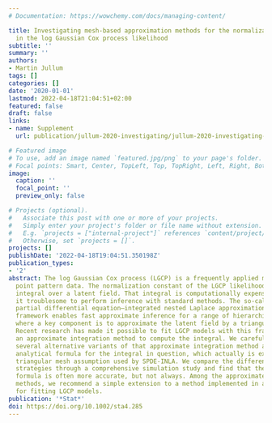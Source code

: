 ```yaml
---
# Documentation: https://wowchemy.com/docs/managing-content/

title: Investigating mesh-based approximation methods for the normalization constant
  in the log Gaussian Cox process likelihood
subtitle: ''
summary: ''
authors:
- Martin Jullum
tags: []
categories: []
date: '2020-01-01'
lastmod: 2022-04-18T21:04:51+02:00
featured: false
draft: false
links:
- name: Supplement
  url: publication/jullum-2020-investigating/jullum-2020-investigating-supplement.pdf

# Featured image
# To use, add an image named `featured.jpg/png` to your page's folder.
# Focal points: Smart, Center, TopLeft, Top, TopRight, Left, Right, BottomLeft, Bottom, BottomRight.
image:
  caption: ''
  focal_point: ''
  preview_only: false

# Projects (optional).
#   Associate this post with one or more of your projects.
#   Simply enter your project's folder or file name without extension.
#   E.g. `projects = ["internal-project"]` references `content/project/deep-learning/index.md`.
#   Otherwise, set `projects = []`.
projects: []
publishDate: '2022-04-18T19:04:51.350198Z'
publication_types:
- '2'
abstract: The log Gaussian Cox process (LGCP) is a frequently applied method for modeling
  point pattern data. The normalization constant of the LGCP likelihood involves an
  integral over a latent field. That integral is computationally expensive, making
  it troublesome to perform inference with standard methods. The so-called stochastic
  partial differential equation–integrated nested Laplace approximation (SPDE-INLA)
  framework enables fast approximate inference for a range of hierarchical models,
  where a key component is to approximate the latent field by a triangulated mesh.
  Recent research has made it possible to fit LGCP models with this framework using
  an approximate integration method to compute the integral. We carefully describe
  several alternative variants of that approximate integration method and derive an
  analytical formula for the integral in question, which actually is exact under the
  triangular mesh assumption used by SPDE-INLA. We compare the different integration
  strategies through a comprehensive simulation study and find that the analytical
  formula is often more accurate, but not always. Among the approximate integration
  methods, we recommend a simple extension to a method implemented in an R-package
  for fitting LGCP models.
publication: '*Stat*'
doi: https://doi.org/10.1002/sta4.285
---
```

